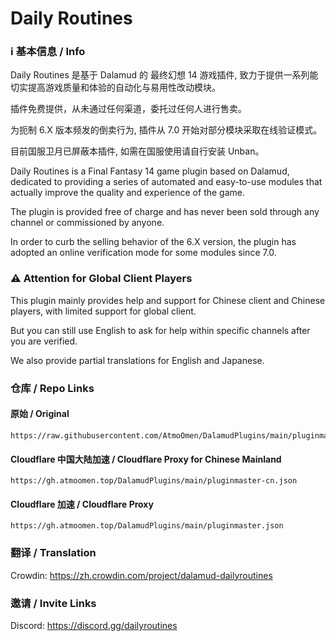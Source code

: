 # Daily Routines

### ℹ️ 基本信息 / Info
Daily Routines 是基于 Dalamud 的 最终幻想 14 游戏插件, 致力于提供一系列能切实提高游戏质量和体验的自动化与易用性改动模块。

插件免费提供，从未通过任何渠道，委托过任何人进行售卖。

为扼制 6.X 版本频发的倒卖行为, 插件从 7.0 开始对部分模块采取在线验证模式。

目前国服卫月已屏蔽本插件, 如需在国服使用请自行安装 Unban。

Daily Routines is a Final Fantasy 14 game plugin based on Dalamud, dedicated to providing a series of automated and easy-to-use modules that actually improve the quality and experience of the game.

The plugin is provided free of charge and has never been sold through any channel or commissioned by anyone.

In order to curb the selling behavior of the 6.X version, the plugin has adopted an online verification mode for some modules since 7.0.

### ⚠️  Attention for Global Client Players
This plugin mainly provides help and support for Chinese client and Chinese players, with limited support for global client.

But you can still use English to ask for help within specific channels after you are verified.

We also provide partial translations for English and Japanese.

### 仓库 / Repo Links
#### 原始 / Original
```
https://raw.githubusercontent.com/AtmoOmen/DalamudPlugins/main/pluginmaster.json
```

#### Cloudflare 中国大陆加速 / Cloudflare Proxy for Chinese Mainland
```
https://gh.atmoomen.top/DalamudPlugins/main/pluginmaster-cn.json
```

#### Cloudflare 加速 / Cloudflare Proxy
```
https://gh.atmoomen.top/DalamudPlugins/main/pluginmaster.json
```

### 翻译 / Translation
Crowdin: https://zh.crowdin.com/project/dalamud-dailyroutines

### 邀请 / Invite Links
Discord: https://discord.gg/dailyroutines
